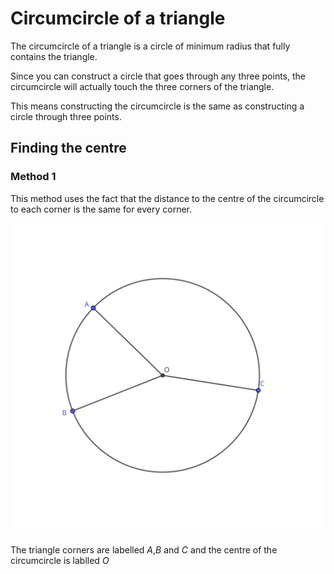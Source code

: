 # Circumcircle of a triangle

The circumcircle of a triangle is a circle of minimum radius that fully contains the triangle.

Since you can construct a circle that goes through any three points, the circumcircle will actually touch the three corners of the triangle.

This means constructing the circumcircle is the same as constructing a circle through three points.

## Finding the centre

### Method 1

This method uses the fact that the distance to the centre of the circumcircle to each corner is the same for every corner.

![circumcircle](../img/dbf8408a-c61c-4d9e-89ef-02abc84065fe.svg)

The triangle corners are labelled $A$,$B$ and $C$ and the centre of the circumcircle is lablled $O$
